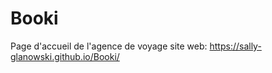 # Booki
Page d'accueil de l'agence de voyage
site web: https://sally-glanowski.github.io/Booki/




